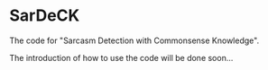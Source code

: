 # SarDeCK
The code for "Sarcasm Detection with Commonsense Knowledge". 

The introduction of how to use the code will be done soon...
